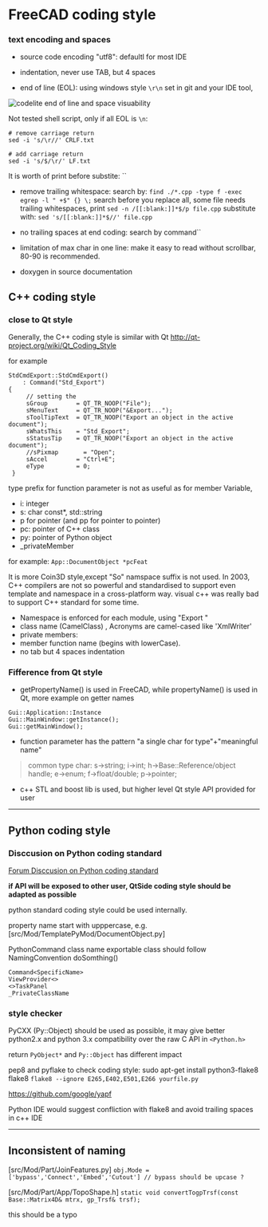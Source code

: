 # FreeCAD coding style

### text encoding and spaces

- source code encoding "utf8": defaultl for most IDE

- indentation, never use TAB, but 4 spaces

- end of line (EOL): using windows style `\r\n`
  set in git and your IDE tool,

 ![codelite end of line and space visuability](../images/codelite_editor_settings.png)

Not tested shell script, only if all EOL is `\n`:
```
# remove carriage return
sed -i 's/\r//' CRLF.txt

# add carriage return
sed -i 's/$/\r/' LF.txt
```
It is worth of print before substite: ``

- remove trailing whitespace:
search by: `find ./*.cpp -type f -exec egrep -l " +$" {} \;`
search before you replace all, some file needs trailing whitespaces, print `sed -n /[[:blank:]]*$/p file.cpp`
substitute with: `sed 's/[[:blank:]]*$//' file.cpp`

- no trailing spaces at end coding:
search by command``

- limitation of max char in one line:
  make it easy to read without scrollbar, 80-90 is recommended.

- doxygen in source documentation


## C++ coding style

### close to Qt style 
Generally, the C++ coding style is similar with Qt
<http://qt-project.org/wiki/Qt_Coding_Style>

for example
```
StdCmdExport::StdCmdExport()
    : Command("Std_Export")
{
     // setting the
     sGroup        = QT_TR_NOOP("File");
     sMenuText     = QT_TR_NOOP("&Export...");
     sToolTipText  = QT_TR_NOOP("Export an object in the active document");
     sWhatsThis    = "Std_Export";
     sStatusTip    = QT_TR_NOOP("Export an object in the active document");
     //sPixmap       = "Open";
     sAccel        = "Ctrl+E";
     eType         = 0;
 }
```

type prefix for function parameter is not as useful as for member Variable,

* i: integer
* s: char const*, std::string
* p for pointer (and pp for pointer to pointer)
* pc: pointer of C++ class
* py:  pointer of Python object
* _privateMember

for example: `App::DocumentObject *pcFeat`

It is more Coin3D style,except  "So" namspace suffix is not used. In 2003, C++ compilers are not so powerful and standardised to support even template and namespace in a cross-platform way. visual c++ was really bad to support C++ standard for some time.

- Namespace is enforced for each module, using "<ModuleName>Export "
- class name (CamelClass) , Acronyms are camel-cased like 'XmlWriter'
- private members:
- member function name (begins with lowerCase).
- no tab  but 4 spaces indentation

### Fifference from Qt style

- getPropertyName() is used in FreeCAD, while propertyName() is used in Qt,
more example on getter names
```
Gui::Application::Instance
Gui::MainWindow::getInstance();
Gui::getMainWindow();
```

- function parameter has the pattern "a single char for type"+"meaningful name"
> common type char: s->string; i->int; h->Base::Reference/object handle; e->enum; f->float/double; p->pointer;

- c++ STL and boost lib is used, but higher level Qt style API provided for user



***********************************************************************************

## Python coding style

### Disccusion on Python coding standard

[Forum Disccusion on Python coding standard](https://forum.freecad.org/viewtopic.php?f=18&t=12833&p=103832#p103832)

**if API will be exposed to other user,  QtSide coding style should be adapted as possible**

python standard coding style could be used internally.

property name start with upppercase, e.g.
[src/Mod/TemplatePyMod/DocumentObject.py]

PythonCommand class name
exportable class should follow NamingConvention  doSomthing()
```
Command<SpecificName>
ViewProvider<>
<>TaskPanel
_PrivateClassName
```

### style checker

PyCXX (Py::Object) should be used as possible, it may give better python2.x and python 3.x compatibility over the raw C API in `<Python.h>`

return `PyObject*` and `Py::Object` has different impact

pep8 and pyflake to check coding style: sudo apt-get install python3-flake8 flake8
`flake8 --ignore E265,E402,E501,E266 yourfile.py`

<https://github.com/google/yapf>

Python IDE would suggest confliction with flake8 and avoid trailing spaces in c++ IDE

***********************************************

## Inconsistent of naming

[src/Mod/Part/JoinFeatures.py]
`obj.Mode = ['bypass','Connect','Embed','Cutout'] // bypass should be upcase ?`

[src/Mod/Part/App/TopoShape.h]
`static void convertTogpTrsf(const Base::Matrix4D& mtrx, gp_Trsf& trsf);`

this should be a typo


